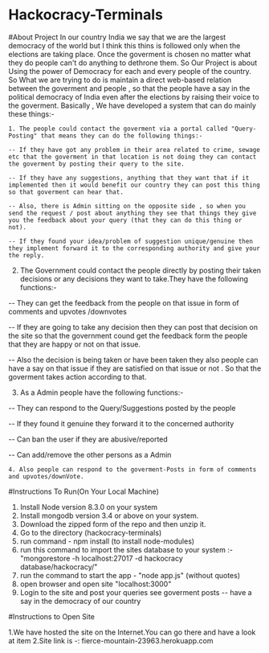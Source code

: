 # Hackocracy-Terminals

#About Project
    In our country India we say that we are the largest democracy of the world but I think this thins is followed only when the elections are taking place. Once the goverment is chosen no matter what they do people can't do anything to dethrone them. So Our Project is about Using the power of Democracy for each and every people of the country. So What we are trying to do is maintain a direct web-based relation between the goverment and people , so that the people have a say in the political democracy of India even after the elections by raising their voice to the goverment. Basically , We have developed a system that can do mainly these things:-
    
    1. The people could contact the goverment via a portal called "Query-Posting" that means they can do the following things:-
    
    -- If they have got any problem in their area related to crime, sewage etc that the goverment in that location is not doing they can contact the goverment by posting their query to the site.
    
    -- If they have any suggestions, anything that they want that if it implemented then it would benefit our country they can post this thing so that goverment can hear that.
    
    -- Also, there is Admin sitting on the opposite side , so when you send the request / post about anything they see that things they give you the feedback about your query (that they can do this thing or not).
        
    -- If they found your idea/problem of suggestion unique/genuine then they implement forward it to the corresponding authority and give your the reply.
   
   
   2. The Government could contact the people directly by posting their taken decisions or any decisions they want to take.They have the following functions:-
   
   -- They can get the feedback from the people on that issue in form of comments and upvotes /downvotes
   
   -- If they are going to take any decision then they can post that decision on the site so that the government cound get the feedback form the people that they are happy or not on that issue.
   
   -- Also the decision is being taken or have been taken they also people can have a say on that issue if they are satisfied on that issue or not . So that the goverment takes action according to that.
   
   
   3. As a Admin people have the following functions:-
   
   -- They can respond to the Query/Suggestions posted by the people
   
   -- If they found it genuine they forward it to the concerned authority
   
   -- Can ban the user if they are abusive/reported
   
   -- Can add/remove the other persons as a Admin
    
    
    4. Also people can respond to the goverment-Posts in form of comments and upvotes/downVote.


#Instructions To Run(On Your Local Machine)

1. Install Node version 8.3.0 on your system
2. Install mongodb version 3.4 or above on your system.
2. Download the zipped form of the repo and then unzip it.
3. Go to the directory (hackocracy-terminals) 
4. run command - npm install (to install node-modules)
5. run this command to import the sites database to your system  :-    "mongorestore -h localhost:27017 -d hackocracy database/hackocracy/"
6. run the command to start the app - "node app.js" (without quotes)
7. open browser and open site "localhost:3000"
8. Login to the site and post your queries see goverment posts -- have a say in the democracy of our country



#Instructions to Open Site

1.We have hosted the site on the Internet.You can go there and have a look at item
2.Site link is -: fierce-mountain-23963.herokuapp.com 

